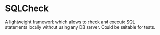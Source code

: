# SQLCheck
A lightweight framework which allows to check and execute SQL statements locally without using any DB server. 
Could be suitable for tests.
